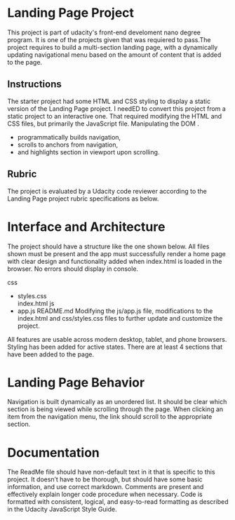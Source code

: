 # Landing Page Project
This project is part of  udacity's front-end develoment nano degree program. It is one of the projects given that was requiered to pass.The project requires to build a multi-section landing page, with a dynamically updating navigational menu based on the amount of content that is added to the page.
## Instructions
The starter project had some HTML and CSS styling to display a static version of the Landing Page project. I  needED to convert this project from a static project to an interactive one. That required modifying the HTML and CSS files, but primarily the JavaScript file.
Manipulating the DOM .
 * programmatically builds navigation,
 * scrolls to anchors from navigation,
 * and highlights section in viewport upon scrolling.

## Rubric
The project is  evaluated by a Udacity code reviewer according to the Landing Page project rubric specifications as below. 
# Interface and Architecture
The project should have a structure like the one shown below. All files shown must be present and the app must successfully render a home page with clear design and functionality added when index.html is loaded in the browser. No errors should display in console.

css
- styles.css    
index.html
js
- app.js
README.md
Modifying the js/app.js file,
modifications to the index.html and css/styles.css files to further update and customize the project.

All features are usable across modern desktop, tablet, and phone browsers.
Styling has been added for active states.
There are at least 4 sections that have been added to the page.
# Landing Page Behavior
Navigation is built dynamically as an unordered list.
It should be clear which section is being viewed while scrolling through the page.
When clicking an item from the navigation menu, the link should scroll to the appropriate section.
# Documentation
The ReadMe file should have non-default text in it that is specific to this project. It doesn’t have to be thorough, but should have some basic information, and use correct markdown.
Comments are present and effectively explain longer code procedure when necessary.
Code is formatted with consistent, logical, and easy-to-read formatting as described in the Udacity JavaScript Style Guide.

